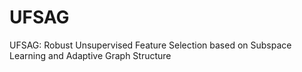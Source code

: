 # UFSAG
UFSAG‎: ‎Robust Unsupervised Feature Selection based on Subspace Learning and Adaptive Graph Structure
